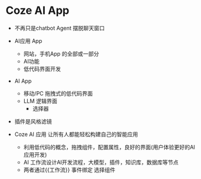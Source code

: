 # Coze AI App

- 不再只是chatbot Agent
  摆脱聊天窗口
- AI应用  App
  - 网站，手机App 的全部或一部分
  - AI功能
  - 低代码界面开发

- AI App
  - 移动/PC 拖拽式的低代码界面
  - LLM 逻辑界面
    - 选择器

- 插件是风格滤镜

- Coze AI 应用 让所有人都能轻松构建自己的智能应用
  - 利用低代码的概念，拖拽组件，配置属性，良好的界面(用户体验更好的AI 应用开发)
  - AI 工作流设计AI开发流程，大模型，插件，知识库，数据库等节点
  - 两者通过{{工作流}}  事件绑定 选择组件